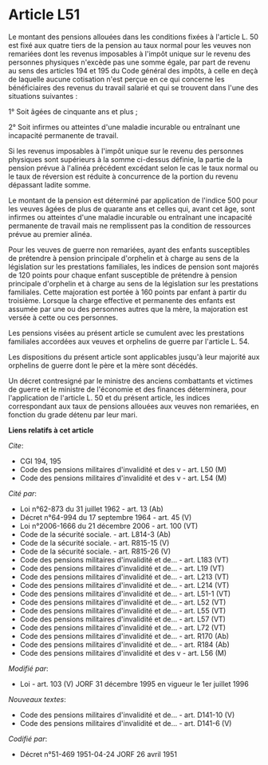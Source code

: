 # Article L51

Le montant des pensions allouées dans les conditions fixées à l'article L. 50 est fixé aux quatre tiers de la pension au taux
normal pour les veuves non remariées dont les revenus imposables à l'impôt unique sur le revenu des personnes physiques
n'excède pas une somme égale, par part de revenu au sens des articles 194 et 195 du Code général des impôts, à celle en deçà
de laquelle aucune cotisation n'est perçue en ce qui concerne les bénéficiaires des revenus du travail salarié et qui se
trouvent dans l'une des situations suivantes :

1° Soit âgées de cinquante ans et plus ;

2° Soit infirmes ou atteintes d'une maladie incurable ou entraînant une incapacité permanente de travail.

Si les revenus imposables à l'impôt unique sur le revenu des personnes physiques sont supérieurs à la somme ci-dessus
définie, la partie de la pension prévue à l'alinéa précédent excédant selon le cas le taux normal ou le taux de réversion est
réduite à concurrence de la portion du revenu dépassant ladite somme.

Le montant de la pension est déterminé par application de l'indice 500 pour les veuves âgées de plus de quarante ans et
celles qui, avant cet âge, sont infirmes ou atteintes d'une maladie incurable ou entraînant une incapacité permanente de
travail mais ne remplissent pas la condition de ressources prévue au premier alinéa.

Pour les veuves de guerre non remariées, ayant des enfants susceptibles de prétendre à pension principale d'orphelin et à
charge au sens de la législation sur les prestations familiales, les indices de pension sont majorés de 120 points pour
chaque enfant susceptible de prétendre à pension principale d'orphelin et à charge au sens de la législation sur les
prestations familiales. Cette majoration est portée à 160 points par enfant à partir du troisième. Lorsque la charge
effective et permanente des enfants est assumée par une ou des personnes autres que la mère, la majoration est versée à cette
ou ces personnes.

Les pensions visées au présent article se cumulent avec les prestations familiales accordées aux veuves et orphelins de
guerre par l'article L. 54.

Les dispositions du présent article sont applicables jusqu'à leur majorité aux orphelins de guerre dont le père et la mère
sont décédés.

Un décret contresigné par le ministre des anciens combattants et victimes de guerre et le ministre de l'économie et des
finances déterminera, pour l'application de l'article L. 50 et du présent article, les indices correspondant aux taux de
pensions allouées aux veuves non remariées, en fonction du grade détenu par leur mari.

**Liens relatifs à cet article**

_Cite_:

  - CGI 194, 195
  - Code des pensions militaires d'invalidité et des v - art. L50 (M)
  - Code des pensions militaires d'invalidité et des v - art. L54 (M)

_Cité par_:

  - Loi n°62-873 du 31 juillet 1962 - art. 13 (Ab)
  - Décret n°64-994 du 17 septembre 1964 - art. 45 (V)
  - Loi n°2006-1666 du 21 décembre 2006 - art. 100 (VT)
  - Code de la sécurité sociale. - art. L814-3 (Ab)
  - Code de la sécurité sociale. - art. R815-15 (V)
  - Code de la sécurité sociale. - art. R815-26 (V)
  - Code des pensions militaires d'invalidité et de... - art. L183 (VT)
  - Code des pensions militaires d'invalidité et de... - art. L19 (VT)
  - Code des pensions militaires d'invalidité et de... - art. L213 (VT)
  - Code des pensions militaires d'invalidité et de... - art. L214 (VT)
  - Code des pensions militaires d'invalidité et de... - art. L51-1 (VT)
  - Code des pensions militaires d'invalidité et de... - art. L52 (VT)
  - Code des pensions militaires d'invalidité et de... - art. L55 (VT)
  - Code des pensions militaires d'invalidité et de... - art. L57 (VT)
  - Code des pensions militaires d'invalidité et de... - art. L72 (VT)
  - Code des pensions militaires d'invalidité et de... - art. R170 (Ab)
  - Code des pensions militaires d'invalidité et de... - art. R184 (Ab)
  - Code des pensions militaires d'invalidité et des v - art. L56 (M)

_Modifié par_:

  - Loi - art. 103 (V) JORF 31 décembre 1995 en vigueur le 1er juillet 1996

_Nouveaux textes_:

  - Code des pensions militaires d'invalidité et de... - art. D141-10 (V)
  - Code des pensions militaires d'invalidité et de... - art. D141-6 (V)

_Codifié par_:

  - Décret n°51-469 1951-04-24 JORF 26 avril 1951

